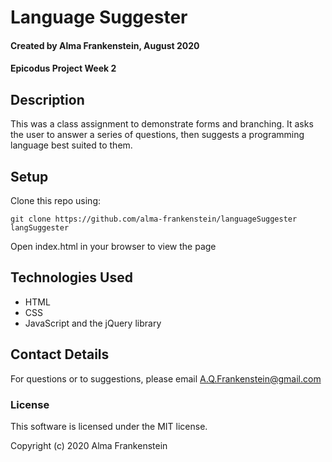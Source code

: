 # Language Suggester

#### Created by Alma Frankenstein, August 2020
#### Epicodus Project Week 2

## Description

This was a class assignment to demonstrate forms and branching. It asks the user to answer a series of questions, then suggests a programming language best suited to them.

## Setup

Clone this repo using:

```git clone https://github.com/alma-frankenstein/languageSuggester langSuggester```

Open index.html in your browser to view the page


## Technologies Used

* HTML
* CSS
* JavaScript and the jQuery library

## Contact Details

For questions or to suggestions, please email A.Q.Frankenstein@gmail.com

### License

This software is licensed under the MIT license.

Copyright (c) 2020 Alma Frankenstein